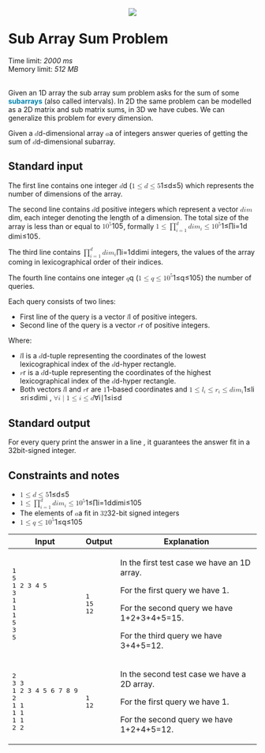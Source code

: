 <div style="width: 100%;"><div style="text-align: center;"><img src="/static/svg/XtremeLogo.svg" style="max-width: 360px; margin-bottom: -10px;"></div><div class="text-center"><h1>Sub Array Sum Problem</h1><div>Time limit: <em>2000 ms</em><br>Memory limit: <em>512 MB</em><br><br></div><div></div></div><div><p>Given an 1D array the sub array sum problem asks for the sum of some <span style="position: relative;"><span style="font-weight: bold; color: rgb(0, 130, 173); cursor: pointer;">subarrays</span></span> (also called intervals). In 2D the same problem can be modelled as a 2D matrix and sub matrix sums, in 3D we have cubes. We can generalize this problem for every dimension.
</p><p>Given a <span><span class="katex"><span class="katex-mathml"><math><semantics><mrow><mi>d</mi></mrow><annotation encoding="application/x-tex">d</annotation></semantics></math></span><span class="katex-html" aria-hidden="true"><span class="strut" style="height:0.69444em;"></span><span class="strut bottom" style="height:0.69444em;vertical-align:0em;"></span><span class="base textstyle uncramped"><span class="mord mathit">d</span></span></span></span></span>-dimensional array <span><span class="katex"><span class="katex-mathml"><math><semantics><mrow><mi>a</mi></mrow><annotation encoding="application/x-tex">a</annotation></semantics></math></span><span class="katex-html" aria-hidden="true"><span class="strut" style="height:0.43056em;"></span><span class="strut bottom" style="height:0.43056em;vertical-align:0em;"></span><span class="base textstyle uncramped"><span class="mord mathit">a</span></span></span></span></span> of integers answer queries of getting the sum of <span><span class="katex"><span class="katex-mathml"><math><semantics><mrow><mi>d</mi></mrow><annotation encoding="application/x-tex">d</annotation></semantics></math></span><span class="katex-html" aria-hidden="true"><span class="strut" style="height:0.69444em;"></span><span class="strut bottom" style="height:0.69444em;vertical-align:0em;"></span><span class="base textstyle uncramped"><span class="mord mathit">d</span></span></span></span></span>-dimensional subarray.
</p><h2> Standard input
</h2><p>The first line contains one integer <span><span class="katex"><span class="katex-mathml"><math><semantics><mrow><mi>d</mi></mrow><annotation encoding="application/x-tex">d</annotation></semantics></math></span><span class="katex-html" aria-hidden="true"><span class="strut" style="height:0.69444em;"></span><span class="strut bottom" style="height:0.69444em;vertical-align:0em;"></span><span class="base textstyle uncramped"><span class="mord mathit">d</span></span></span></span></span> (<span><span class="katex"><span class="katex-mathml"><math><semantics><mrow><mn>1</mn><mo>≤</mo><mi>d</mi><mo>≤</mo><mn>5</mn></mrow><annotation encoding="application/x-tex">1 \leq d \leq 5</annotation></semantics></math></span><span class="katex-html" aria-hidden="true"><span class="strut" style="height:0.69444em;"></span><span class="strut bottom" style="height:0.83041em;vertical-align:-0.13597em;"></span><span class="base textstyle uncramped"><span class="mord mathrm">1</span><span class="mrel">≤</span><span class="mord mathit">d</span><span class="mrel">≤</span><span class="mord mathrm">5</span></span></span></span></span>) which represents the number of dimensions of the array.
</p><p>The second line contains <span><span class="katex"><span class="katex-mathml"><math><semantics><mrow><mi>d</mi></mrow><annotation encoding="application/x-tex">d</annotation></semantics></math></span><span class="katex-html" aria-hidden="true"><span class="strut" style="height:0.69444em;"></span><span class="strut bottom" style="height:0.69444em;vertical-align:0em;"></span><span class="base textstyle uncramped"><span class="mord mathit">d</span></span></span></span></span> positive integers which represent a vector <span><span class="katex"><span class="katex-mathml"><math><semantics><mrow><mi>d</mi><mi>i</mi><mi>m</mi></mrow><annotation encoding="application/x-tex">dim</annotation></semantics></math></span><span class="katex-html" aria-hidden="true"><span class="strut" style="height:0.69444em;"></span><span class="strut bottom" style="height:0.69444em;vertical-align:0em;"></span><span class="base textstyle uncramped"><span class="mord mathit">d</span><span class="mord mathit">i</span><span class="mord mathit">m</span></span></span></span></span>, each integer denoting the length of a dimension. The total size of the array is less than or equal to <span><span class="katex"><span class="katex-mathml"><math><semantics><mrow><mn>1</mn><msup><mn>0</mn><mn>5</mn></msup></mrow><annotation encoding="application/x-tex">10^5</annotation></semantics></math></span><span class="katex-html" aria-hidden="true"><span class="strut" style="height:0.8141079999999999em;"></span><span class="strut bottom" style="height:0.8141079999999999em;vertical-align:0em;"></span><span class="base textstyle uncramped"><span class="mord mathrm">1</span><span class="mord"><span class="mord mathrm">0</span><span class="vlist"><span style="top:-0.363em;margin-right:0.05em;"><span class="fontsize-ensurer reset-size5 size5"><span style="font-size:0em;">​</span></span><span class="reset-textstyle scriptstyle uncramped"><span class="mord mathrm">5</span></span></span><span class="baseline-fix"><span class="fontsize-ensurer reset-size5 size5"><span style="font-size:0em;">​</span></span>​</span></span></span></span></span></span></span>, formally <span><span class="katex"><span class="katex-mathml"><math><semantics><mrow><mn>1</mn><mo>≤</mo><msubsup><mo>∏</mo><mrow><mi>i</mi><mo>=</mo><mn>1</mn></mrow><mrow><mi>d</mi></mrow></msubsup><mi>d</mi><mi>i</mi><msub><mi>m</mi><mrow><mi>i</mi></mrow></msub><mo>≤</mo><mn>1</mn><msup><mn>0</mn><mn>5</mn></msup></mrow><annotation encoding="application/x-tex">1 \leq \prod_{i=1}^{d} dim_{i} \leq 10^5</annotation></semantics></math></span><span class="katex-html" aria-hidden="true"><span class="strut" style="height:0.8501079999999999em;"></span><span class="strut bottom" style="height:1.150118em;vertical-align:-0.30001em;"></span><span class="base textstyle uncramped"><span class="mord mathrm">1</span><span class="mrel">≤</span><span class="mop"><span class="op-symbol small-op mop" style="top:-0.0000050000000000050004em;">∏</span><span class="vlist"><span style="top:0.30001em;margin-left:0em;margin-right:0.05em;"><span class="fontsize-ensurer reset-size5 size5"><span style="font-size:0em;">​</span></span><span class="reset-textstyle scriptstyle cramped"><span class="mord scriptstyle cramped"><span class="mord mathit">i</span><span class="mrel">=</span><span class="mord mathrm">1</span></span></span></span><span style="top:-0.364em;margin-right:0.05em;"><span class="fontsize-ensurer reset-size5 size5"><span style="font-size:0em;">​</span></span><span class="reset-textstyle scriptstyle uncramped"><span class="mord scriptstyle uncramped"><span class="mord mathit">d</span></span></span></span><span class="baseline-fix"><span class="fontsize-ensurer reset-size5 size5"><span style="font-size:0em;">​</span></span>​</span></span></span><span class="mord mathit">d</span><span class="mord mathit">i</span><span class="mord"><span class="mord mathit">m</span><span class="vlist"><span style="top:0.15em;margin-right:0.05em;margin-left:0em;"><span class="fontsize-ensurer reset-size5 size5"><span style="font-size:0em;">​</span></span><span class="reset-textstyle scriptstyle cramped"><span class="mord scriptstyle cramped"><span class="mord mathit">i</span></span></span></span><span class="baseline-fix"><span class="fontsize-ensurer reset-size5 size5"><span style="font-size:0em;">​</span></span>​</span></span></span><span class="mrel">≤</span><span class="mord mathrm">1</span><span class="mord"><span class="mord mathrm">0</span><span class="vlist"><span style="top:-0.363em;margin-right:0.05em;"><span class="fontsize-ensurer reset-size5 size5"><span style="font-size:0em;">​</span></span><span class="reset-textstyle scriptstyle uncramped"><span class="mord mathrm">5</span></span></span><span class="baseline-fix"><span class="fontsize-ensurer reset-size5 size5"><span style="font-size:0em;">​</span></span>​</span></span></span></span></span></span></span>.
</p><p>The third line contains <span><span class="katex"><span class="katex-mathml"><math><semantics><mrow><msubsup><mo>∏</mo><mrow><mi>i</mi><mo>=</mo><mn>1</mn></mrow><mrow><mi>d</mi></mrow></msubsup><mi>d</mi><mi>i</mi><msub><mi>m</mi><mrow><mi>i</mi></mrow></msub></mrow><annotation encoding="application/x-tex">\prod_{i=1}^{d} dim_{i}</annotation></semantics></math></span><span class="katex-html" aria-hidden="true"><span class="strut" style="height:0.8501079999999999em;"></span><span class="strut bottom" style="height:1.150118em;vertical-align:-0.30001em;"></span><span class="base textstyle uncramped"><span class="mop"><span class="op-symbol small-op mop" style="top:-0.0000050000000000050004em;">∏</span><span class="vlist"><span style="top:0.30001em;margin-left:0em;margin-right:0.05em;"><span class="fontsize-ensurer reset-size5 size5"><span style="font-size:0em;">​</span></span><span class="reset-textstyle scriptstyle cramped"><span class="mord scriptstyle cramped"><span class="mord mathit">i</span><span class="mrel">=</span><span class="mord mathrm">1</span></span></span></span><span style="top:-0.364em;margin-right:0.05em;"><span class="fontsize-ensurer reset-size5 size5"><span style="font-size:0em;">​</span></span><span class="reset-textstyle scriptstyle uncramped"><span class="mord scriptstyle uncramped"><span class="mord mathit">d</span></span></span></span><span class="baseline-fix"><span class="fontsize-ensurer reset-size5 size5"><span style="font-size:0em;">​</span></span>​</span></span></span><span class="mord mathit">d</span><span class="mord mathit">i</span><span class="mord"><span class="mord mathit">m</span><span class="vlist"><span style="top:0.15em;margin-right:0.05em;margin-left:0em;"><span class="fontsize-ensurer reset-size5 size5"><span style="font-size:0em;">​</span></span><span class="reset-textstyle scriptstyle cramped"><span class="mord scriptstyle cramped"><span class="mord mathit">i</span></span></span></span><span class="baseline-fix"><span class="fontsize-ensurer reset-size5 size5"><span style="font-size:0em;">​</span></span>​</span></span></span></span></span></span></span> integers, the values of the array coming in lexicographical order of their indices.
</p><p>The fourth line contains one integer <span><span class="katex"><span class="katex-mathml"><math><semantics><mrow><mi>q</mi></mrow><annotation encoding="application/x-tex">q</annotation></semantics></math></span><span class="katex-html" aria-hidden="true"><span class="strut" style="height:0.43056em;"></span><span class="strut bottom" style="height:0.625em;vertical-align:-0.19444em;"></span><span class="base textstyle uncramped"><span class="mord mathit" style="margin-right:0.03588em;">q</span></span></span></span></span> (<span><span class="katex"><span class="katex-mathml"><math><semantics><mrow><mn>1</mn><mo>≤</mo><mi>q</mi><mo>≤</mo><mn>1</mn><msup><mn>0</mn><mn>5</mn></msup></mrow><annotation encoding="application/x-tex">1 \leq q \leq 10^5</annotation></semantics></math></span><span class="katex-html" aria-hidden="true"><span class="strut" style="height:0.8141079999999999em;"></span><span class="strut bottom" style="height:1.008548em;vertical-align:-0.19444em;"></span><span class="base textstyle uncramped"><span class="mord mathrm">1</span><span class="mrel">≤</span><span class="mord mathit" style="margin-right:0.03588em;">q</span><span class="mrel">≤</span><span class="mord mathrm">1</span><span class="mord"><span class="mord mathrm">0</span><span class="vlist"><span style="top:-0.363em;margin-right:0.05em;"><span class="fontsize-ensurer reset-size5 size5"><span style="font-size:0em;">​</span></span><span class="reset-textstyle scriptstyle uncramped"><span class="mord mathrm">5</span></span></span><span class="baseline-fix"><span class="fontsize-ensurer reset-size5 size5"><span style="font-size:0em;">​</span></span>​</span></span></span></span></span></span></span>) the number of queries.
</p><p>Each query consists of two lines:
</p><ul><li>First line of the query is a vector <span><span class="katex"><span class="katex-mathml"><math><semantics><mrow><mi>l</mi></mrow><annotation encoding="application/x-tex">l</annotation></semantics></math></span><span class="katex-html" aria-hidden="true"><span class="strut" style="height:0.69444em;"></span><span class="strut bottom" style="height:0.69444em;vertical-align:0em;"></span><span class="base textstyle uncramped"><span class="mord mathit" style="margin-right:0.01968em;">l</span></span></span></span></span> of positive integers.
</li><li>Second line of the query is a vector <span><span class="katex"><span class="katex-mathml"><math><semantics><mrow><mi>r</mi></mrow><annotation encoding="application/x-tex">r</annotation></semantics></math></span><span class="katex-html" aria-hidden="true"><span class="strut" style="height:0.43056em;"></span><span class="strut bottom" style="height:0.43056em;vertical-align:0em;"></span><span class="base textstyle uncramped"><span class="mord mathit" style="margin-right:0.02778em;">r</span></span></span></span></span> of positive integers.
</li></ul><p>Where:
</p><ul><li><span><span class="katex"><span class="katex-mathml"><math><semantics><mrow><mi>l</mi></mrow><annotation encoding="application/x-tex">l</annotation></semantics></math></span><span class="katex-html" aria-hidden="true"><span class="strut" style="height:0.69444em;"></span><span class="strut bottom" style="height:0.69444em;vertical-align:0em;"></span><span class="base textstyle uncramped"><span class="mord mathit" style="margin-right:0.01968em;">l</span></span></span></span></span> is a <span><span class="katex"><span class="katex-mathml"><math><semantics><mrow><mi>d</mi></mrow><annotation encoding="application/x-tex">d</annotation></semantics></math></span><span class="katex-html" aria-hidden="true"><span class="strut" style="height:0.69444em;"></span><span class="strut bottom" style="height:0.69444em;vertical-align:0em;"></span><span class="base textstyle uncramped"><span class="mord mathit">d</span></span></span></span></span>-tuple representing the coordinates of the lowest lexicographical index of the <span><span class="katex"><span class="katex-mathml"><math><semantics><mrow><mi>d</mi></mrow><annotation encoding="application/x-tex">d</annotation></semantics></math></span><span class="katex-html" aria-hidden="true"><span class="strut" style="height:0.69444em;"></span><span class="strut bottom" style="height:0.69444em;vertical-align:0em;"></span><span class="base textstyle uncramped"><span class="mord mathit">d</span></span></span></span></span>-hyper rectangle.
</li><li><span><span class="katex"><span class="katex-mathml"><math><semantics><mrow><mi>r</mi></mrow><annotation encoding="application/x-tex">r</annotation></semantics></math></span><span class="katex-html" aria-hidden="true"><span class="strut" style="height:0.43056em;"></span><span class="strut bottom" style="height:0.43056em;vertical-align:0em;"></span><span class="base textstyle uncramped"><span class="mord mathit" style="margin-right:0.02778em;">r</span></span></span></span></span> is a <span><span class="katex"><span class="katex-mathml"><math><semantics><mrow><mi>d</mi></mrow><annotation encoding="application/x-tex">d</annotation></semantics></math></span><span class="katex-html" aria-hidden="true"><span class="strut" style="height:0.69444em;"></span><span class="strut bottom" style="height:0.69444em;vertical-align:0em;"></span><span class="base textstyle uncramped"><span class="mord mathit">d</span></span></span></span></span>-tuple representing the coordinates of the highest lexicographical index of the <span><span class="katex"><span class="katex-mathml"><math><semantics><mrow><mi>d</mi></mrow><annotation encoding="application/x-tex">d</annotation></semantics></math></span><span class="katex-html" aria-hidden="true"><span class="strut" style="height:0.69444em;"></span><span class="strut bottom" style="height:0.69444em;vertical-align:0em;"></span><span class="base textstyle uncramped"><span class="mord mathit">d</span></span></span></span></span>-hyper rectangle.
</li><li>Both vectors <span><span class="katex"><span class="katex-mathml"><math><semantics><mrow><mi>l</mi></mrow><annotation encoding="application/x-tex">l</annotation></semantics></math></span><span class="katex-html" aria-hidden="true"><span class="strut" style="height:0.69444em;"></span><span class="strut bottom" style="height:0.69444em;vertical-align:0em;"></span><span class="base textstyle uncramped"><span class="mord mathit" style="margin-right:0.01968em;">l</span></span></span></span></span> and <span><span class="katex"><span class="katex-mathml"><math><semantics><mrow><mi>r</mi></mrow><annotation encoding="application/x-tex">r</annotation></semantics></math></span><span class="katex-html" aria-hidden="true"><span class="strut" style="height:0.43056em;"></span><span class="strut bottom" style="height:0.43056em;vertical-align:0em;"></span><span class="base textstyle uncramped"><span class="mord mathit" style="margin-right:0.02778em;">r</span></span></span></span></span> are <span><span class="katex"><span class="katex-mathml"><math><semantics><mrow><mn>1</mn></mrow><annotation encoding="application/x-tex">1</annotation></semantics></math></span><span class="katex-html" aria-hidden="true"><span class="strut" style="height:0.64444em;"></span><span class="strut bottom" style="height:0.64444em;vertical-align:0em;"></span><span class="base textstyle uncramped"><span class="mord mathrm">1</span></span></span></span></span>-based coordinates and  <span><span class="katex"><span class="katex-mathml"><math><semantics><mrow><mn>1</mn><mo>≤</mo><msub><mi>l</mi><mrow><mi>i</mi></mrow></msub><mo>≤</mo><msub><mi>r</mi><mrow><mi>i</mi></mrow></msub><mo>≤</mo><mi>d</mi><mi>i</mi><msub><mi>m</mi><mrow><mi>i</mi></mrow></msub></mrow><annotation encoding="application/x-tex">1 \leq l_{i} \leq r_{i} \leq dim_{i}</annotation></semantics></math></span><span class="katex-html" aria-hidden="true"><span class="strut" style="height:0.69444em;"></span><span class="strut bottom" style="height:0.84444em;vertical-align:-0.15em;"></span><span class="base textstyle uncramped"><span class="mord mathrm">1</span><span class="mrel">≤</span><span class="mord"><span class="mord mathit" style="margin-right:0.01968em;">l</span><span class="vlist"><span style="top:0.15em;margin-right:0.05em;margin-left:-0.01968em;"><span class="fontsize-ensurer reset-size5 size5"><span style="font-size:0em;">​</span></span><span class="reset-textstyle scriptstyle cramped"><span class="mord scriptstyle cramped"><span class="mord mathit">i</span></span></span></span><span class="baseline-fix"><span class="fontsize-ensurer reset-size5 size5"><span style="font-size:0em;">​</span></span>​</span></span></span><span class="mrel">≤</span><span class="mord"><span class="mord mathit" style="margin-right:0.02778em;">r</span><span class="vlist"><span style="top:0.15em;margin-right:0.05em;margin-left:-0.02778em;"><span class="fontsize-ensurer reset-size5 size5"><span style="font-size:0em;">​</span></span><span class="reset-textstyle scriptstyle cramped"><span class="mord scriptstyle cramped"><span class="mord mathit">i</span></span></span></span><span class="baseline-fix"><span class="fontsize-ensurer reset-size5 size5"><span style="font-size:0em;">​</span></span>​</span></span></span><span class="mrel">≤</span><span class="mord mathit">d</span><span class="mord mathit">i</span><span class="mord"><span class="mord mathit">m</span><span class="vlist"><span style="top:0.15em;margin-right:0.05em;margin-left:0em;"><span class="fontsize-ensurer reset-size5 size5"><span style="font-size:0em;">​</span></span><span class="reset-textstyle scriptstyle cramped"><span class="mord scriptstyle cramped"><span class="mord mathit">i</span></span></span></span><span class="baseline-fix"><span class="fontsize-ensurer reset-size5 size5"><span style="font-size:0em;">​</span></span>​</span></span></span></span></span></span></span> , <span><span class="katex"><span class="katex-mathml"><math><semantics><mrow><mi mathvariant="normal">∀</mi><mi>i</mi><mo>∣</mo><mn>1</mn><mo>≤</mo><mi>i</mi><mo>≤</mo><mi>d</mi></mrow><annotation encoding="application/x-tex">\forall i \mid 1 \leq i \leq d</annotation></semantics></math></span><span class="katex-html" aria-hidden="true"><span class="strut" style="height:0.75em;"></span><span class="strut bottom" style="height:1em;vertical-align:-0.25em;"></span><span class="base textstyle uncramped"><span class="mord mathrm">∀</span><span class="mord mathit">i</span><span class="mrel">∣</span><span class="mord mathrm">1</span><span class="mrel">≤</span><span class="mord mathit">i</span><span class="mrel">≤</span><span class="mord mathit">d</span></span></span></span></span> 
</li></ul><h2> Standard output
</h2><p>For every query print the answer in a line , it guarantees the answer fit in a 32bit-signed integer.
</p><h2> Constraints and notes
</h2><ul><li><span><span class="katex"><span class="katex-mathml"><math><semantics><mrow><mn>1</mn><mo>≤</mo><mi>d</mi><mo>≤</mo><mn>5</mn></mrow><annotation encoding="application/x-tex">1 \leq d \leq 5</annotation></semantics></math></span><span class="katex-html" aria-hidden="true"><span class="strut" style="height:0.69444em;"></span><span class="strut bottom" style="height:0.83041em;vertical-align:-0.13597em;"></span><span class="base textstyle uncramped"><span class="mord mathrm">1</span><span class="mrel">≤</span><span class="mord mathit">d</span><span class="mrel">≤</span><span class="mord mathrm">5</span></span></span></span></span> 
</li><li><span><span class="katex"><span class="katex-mathml"><math><semantics><mrow><mn>1</mn><mo>≤</mo><msubsup><mo>∏</mo><mrow><mi>i</mi><mo>=</mo><mn>1</mn></mrow><mrow><mi>d</mi></mrow></msubsup><mi>d</mi><mi>i</mi><msub><mi>m</mi><mrow><mi>i</mi></mrow></msub><mo>≤</mo><mn>1</mn><msup><mn>0</mn><mn>5</mn></msup></mrow><annotation encoding="application/x-tex">1 \leq \prod_{i=1}^{d} dim_{i} \leq 10^5</annotation></semantics></math></span><span class="katex-html" aria-hidden="true"><span class="strut" style="height:0.8501079999999999em;"></span><span class="strut bottom" style="height:1.150118em;vertical-align:-0.30001em;"></span><span class="base textstyle uncramped"><span class="mord mathrm">1</span><span class="mrel">≤</span><span class="mop"><span class="op-symbol small-op mop" style="top:-0.0000050000000000050004em;">∏</span><span class="vlist"><span style="top:0.30001em;margin-left:0em;margin-right:0.05em;"><span class="fontsize-ensurer reset-size5 size5"><span style="font-size:0em;">​</span></span><span class="reset-textstyle scriptstyle cramped"><span class="mord scriptstyle cramped"><span class="mord mathit">i</span><span class="mrel">=</span><span class="mord mathrm">1</span></span></span></span><span style="top:-0.364em;margin-right:0.05em;"><span class="fontsize-ensurer reset-size5 size5"><span style="font-size:0em;">​</span></span><span class="reset-textstyle scriptstyle uncramped"><span class="mord scriptstyle uncramped"><span class="mord mathit">d</span></span></span></span><span class="baseline-fix"><span class="fontsize-ensurer reset-size5 size5"><span style="font-size:0em;">​</span></span>​</span></span></span><span class="mord mathit">d</span><span class="mord mathit">i</span><span class="mord"><span class="mord mathit">m</span><span class="vlist"><span style="top:0.15em;margin-right:0.05em;margin-left:0em;"><span class="fontsize-ensurer reset-size5 size5"><span style="font-size:0em;">​</span></span><span class="reset-textstyle scriptstyle cramped"><span class="mord scriptstyle cramped"><span class="mord mathit">i</span></span></span></span><span class="baseline-fix"><span class="fontsize-ensurer reset-size5 size5"><span style="font-size:0em;">​</span></span>​</span></span></span><span class="mrel">≤</span><span class="mord mathrm">1</span><span class="mord"><span class="mord mathrm">0</span><span class="vlist"><span style="top:-0.363em;margin-right:0.05em;"><span class="fontsize-ensurer reset-size5 size5"><span style="font-size:0em;">​</span></span><span class="reset-textstyle scriptstyle uncramped"><span class="mord mathrm">5</span></span></span><span class="baseline-fix"><span class="fontsize-ensurer reset-size5 size5"><span style="font-size:0em;">​</span></span>​</span></span></span></span></span></span></span> 
</li><li>The elements of <span><span class="katex"><span class="katex-mathml"><math><semantics><mrow><mi>a</mi></mrow><annotation encoding="application/x-tex">a</annotation></semantics></math></span><span class="katex-html" aria-hidden="true"><span class="strut" style="height:0.43056em;"></span><span class="strut bottom" style="height:0.43056em;vertical-align:0em;"></span><span class="base textstyle uncramped"><span class="mord mathit">a</span></span></span></span></span> fit in <span><span class="katex"><span class="katex-mathml"><math><semantics><mrow><mn>3</mn><mn>2</mn></mrow><annotation encoding="application/x-tex">32</annotation></semantics></math></span><span class="katex-html" aria-hidden="true"><span class="strut" style="height:0.64444em;"></span><span class="strut bottom" style="height:0.64444em;vertical-align:0em;"></span><span class="base textstyle uncramped"><span class="mord mathrm">3</span><span class="mord mathrm">2</span></span></span></span></span>-bit signed integers
</li><li><span><span class="katex"><span class="katex-mathml"><math><semantics><mrow><mn>1</mn><mo>≤</mo><mi>q</mi><mo>≤</mo><mn>1</mn><msup><mn>0</mn><mn>5</mn></msup></mrow><annotation encoding="application/x-tex">1 \leq q \leq 10^5</annotation></semantics></math></span><span class="katex-html" aria-hidden="true"><span class="strut" style="height:0.8141079999999999em;"></span><span class="strut bottom" style="height:1.008548em;vertical-align:-0.19444em;"></span><span class="base textstyle uncramped"><span class="mord mathrm">1</span><span class="mrel">≤</span><span class="mord mathit" style="margin-right:0.03588em;">q</span><span class="mrel">≤</span><span class="mord mathrm">1</span><span class="mord"><span class="mord mathrm">0</span><span class="vlist"><span style="top:-0.363em;margin-right:0.05em;"><span class="fontsize-ensurer reset-size5 size5"><span style="font-size:0em;">​</span></span><span class="reset-textstyle scriptstyle uncramped"><span class="mord mathrm">5</span></span></span><span class="baseline-fix"><span class="fontsize-ensurer reset-size5 size5"><span style="font-size:0em;">​</span></span>​</span></span></span></span></span></span></span>
</li></ul><p><table class=" table-36"><thead><tr><th>Input</th><th>Output</th><th>Explanation</th></tr></thead><tbody><tr><td><pre>1
5
1 2 3 4 5
3
1
1
1
5
3
5
</pre></td><td><pre>1
15
12
</pre></td><td><div><p>In the first test case we have an 1D array.
</p><p>For the first query we have 1.
</p><p>For the second query we have 1+2+3+4+5=15.
</p><p>For the third query we have 3+4+5=12.</p></div></td></tr><tr><td><pre>2
3 3
1 2 3 4 5 6 7 8 9
2
1 1
1 1
1 1
2 2
</pre></td><td><pre>1
12
</pre></td><td><div><p>In the second test case we have a 2D array.
</p><p>For the first query we have 1.
</p><p>For the second query we have 1+2+4+5=12.</p></div></td></tr></tbody></table></p></div></div>